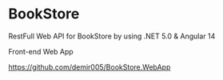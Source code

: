 # BookStore
RestFull Web API for BookStore by using .NET 5.0 &amp; Angular 14

Front-end Web App

https://github.com/demir005/BookStore.WebApp
